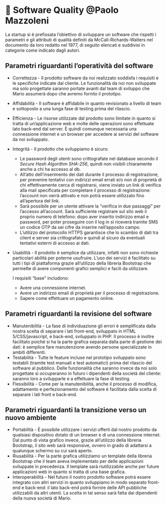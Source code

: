 # 💯 Software Quality @Paolo Mazzoleni

La startup si è prefissata l’obiettivo di sviluppare un software che rispetti i parametri e gli attributi di qualità definiti da McCall-Richards-Walters nel documento da loro redatto nel 1977, di seguito elencati e suddivisi in categorie come indicato dagli autori.

## Parametri riguardanti l’operatività del software

- Correttezza - Il prodotto software da noi realizzato soddisfa i requisiti e le specifiche indicate dal cliente. Le funzionalità da noi non sviluppate ma solo progettate saranno portate avanti dal team di sviluppo che Mario assumerà dopo che avremo fornito il prototipo.
- Affidabilità - Il software è affidabile in quanto revisionato a livello di team e sottoposto a una lunga fase di testing prima del rilascio.
- Efficienza - Le risorse utilizzate dal prodotto sono limitate in quanto si tratta di un’applicazione web e molte delle operazioni sono effettuate lato back-end dal server. È quindi comunque necessaria una connessione internet e un browser per accedere ai servizi del software da noi sviluppato.
- Integrità - Il prodotto che sviluppiamo è sicuro:
    - Le password degli utenti sono crittografate nel database secondo il *Secure Hash Algorithm SHA-256*, quindi non visibili chiaramente anche a chi ha accesso al db.
    - All’atto dell’inserimento dei dati durante il processo di registrazione, per prevenire tentativi con indirizzi email errati e/o non di proprietà di chi effettivamente cerca di registrarsi, viene inviato un link di verifica alla mail specificata per completare il processo di registrazione: l’account non verrà attivato e non potrà essere utilizzato fino all’apertura del link.
    - Sarà possibile per un utente attivare la “verifica in due passaggi” per l’accesso all’account. Sarà sufficiente registrare sul sito web il proprio numero di telefono: dopo aver inserito indirizzo email e password, per poter proseguire con il log in si riceverà tramite SMS un codice OTP da sei cifre da inserire nell’apposito campo.
    - L’utilizzo del protocollo HTTPS garantisce che lo scambio di dati tra client e server sia crittografato e quindi al sicuro da eventuali tentativi esterni di accesso ai dati.
- Usabilità - Il prodotto è semplice da utilizzare, infatti non sono richieste particolari abilità per poterne usufruire. L’uso dei servizi è facilitato su tutti i tipi di piattaforma grazie all’utilizzo della libreria Bootstrap che permette di avere componenti grafici semplici e facili da utilizzare.
    
    I requisiti “base” includono:
    
    - Avere una connessione internet.
    - Avere un indirizzo email di proprietà per il processo di registrazione.
    - Sapere come effettuare un pagamento online.

## Parametri riguardanti la revisione del software

- Manutenibilità - La fase di individuazione gli errori è semplificata dalla nostra scelta di separare i lati front-end, sviluppato in HTML 5/CSS/javascript, e back-end, sviluppato in PHP. Il processo è inoltre facilitato poiché si ha la parte grafica separata dalla parte di gestione dei dati: è semplice fare manutenzione avendo persone specializzate in ambiti differenti.
- Testabilità - Tutte le feature incluse nel prototipo sviluppato sono testabili (tramite test manuali e test automatici) prima del rilascio del software al pubblico. Delle funzionalità che saranno invece da noi solo progettate si occuperanno in futuro i dipendenti della società del cliente: saranno loro a svilupparle e a effettuare la fase di testing.
- Flessibilità - Come per la manutenibilità, anche il processo di modifica, adattamento e perfezionamento del software è facilitata dalla scelta di separare i lati front e back-end.

## Parametri riguardanti la transizione verso un nuovo ambiente

- Portabilità - È possibile utilizzare i servizi offerti dal nostro prodotto da qualsiasi dispositivo dotato di un browser e di una connessione internet. Dal punto di vista grafico invece, grazie all’utilizzo della libreria Bootstrap, il sito web sarà responsive, ovvero in grado di adattarsi a qualunque schermo su cui sarà aperto.
- Riusabilità - Per la parte grafica utilizziamo un template della libreria Bootstrap che il team aveva implementato per delle applicazioni sviluppate in precedenza. Il template sarà riutilizzabile anche per future applicazioni web in quanto si tratta di una base grafica.
- Interoperabilità - Nel futuro il nostro prodotto software potrà essere integrato con altri servizi in quanto sviluppiamo in modo separato front-end e back-end: il lato back-end potrà fornire delle API pubbliche utilizzabili da altri utenti. La scelta in tal senso sarà fatta dai dipendenti della nuova società di Mario.
